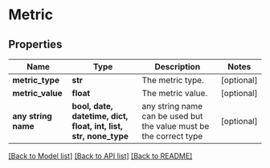 # Metric


## Properties
Name | Type | Description | Notes
------------ | ------------- | ------------- | -------------
**metric_type** | **str** | The metric type. | [optional] 
**metric_value** | **float** | The metric value. | [optional] 
**any string name** | **bool, date, datetime, dict, float, int, list, str, none_type** | any string name can be used but the value must be the correct type | [optional]

[[Back to Model list]](../README.md#documentation-for-models) [[Back to API list]](../README.md#documentation-for-api-endpoints) [[Back to README]](../README.md)


